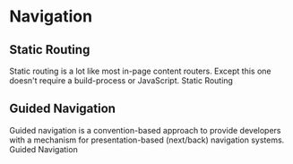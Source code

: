 # Navigation

## Static Routing

Static routing is a lot like most in-page content routers. Except this one doesn't require a build-process or JavaScript.
<ion-item>
  <ion-icon slot="start" name="map"></ion-icon>
  <x-link href="/navigation/static">
    Static Routing
  </x-link>
</ion-item>

## Guided Navigation

Guided navigation is a convention-based approach to provide developers with a mechanism for presentation-based (next/back) navigation systems.
<ion-item>
  <ion-icon slot="start" name="navigate-circle"></ion-icon>
  <x-link  href="/navigation/guided">
    Guided Navigation
  </x-link>
</ion-item>